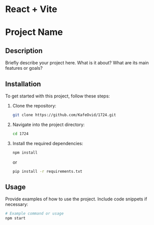 # React + Vite

# Project Name

## Description

Briefly describe your project here. What is it about? What are its main features or goals?

## Installation

To get started with this project, follow these steps:

1. Clone the repository:
    ```bash
    git clone https://github.com/KafeOvid/1724.git
    ```
2. Navigate into the project directory:
    ```bash
    cd 1724
    ```
3. Install the required dependencies:
    ```bash
    npm install
    ```
   or
    ```bash
    pip install -r requirements.txt
    ```

## Usage

Provide examples of how to use the project. Include code snippets if necessary:

```bash
# Example command or usage
npm start
